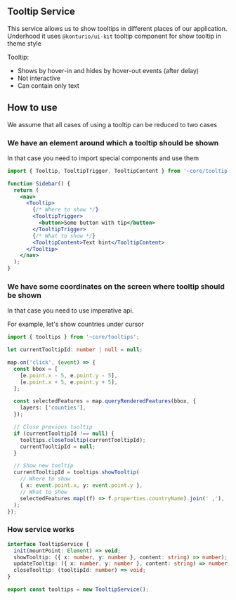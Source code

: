 ## Tooltip Service

This service allows us to show tooltips in different places of our application.
Underhood it uses `@konturio/ui-kit` tooltip component for show tooltip in theme style

Tooltip:

- Shows by hover-in and hides by hover-out events (after delay)
- Not interactive
- Can contain only text

## How to use

We assume that all cases of using a tooltip can be reduced to two cases

### We have an element around which a tooltip should be shown

In that case you need to import special components and use them

```jsx
import { Tooltip, TooltipTrigger, TooltipContent } from '~core/tooltip';

function Sidebar() {
  return (
    <nav>
      <Tooltip>
        {/* Where to show */}
        <TooltipTrigger>
          <button>Some button with tip</button>
        </TooltipTrigger>
        {/* What to show */}
        <TooltipContent>Text hint</TooltipContent>
      </Tooltip>
    </nav>
  );
}
```

### We have some coordinates on the screen where tooltip should be shown

In that case you need to use imperative api.

For example, let's show countries under cursor

```ts
import { tooltips } from '~core/tooltips';

let currentTooltipId: number | null = null;

map.on('click', (event) => {
  const bbox = [
    [e.point.x - 5, e.point.y - 5],
    [e.point.x + 5, e.point.y + 5],
  ];

  const selectedFeatures = map.queryRenderedFeatures(bbox, {
    layers: ['counties'],
  });

  // Close previous tooltip
  if (currentTooltipId !== null) {
    tooltips.closeTooltip(currentTooltipId);
    currentTooltipId = null;
  }

  // Show new tooltip
  currentTooltipId = tooltips.showTooltip(
    // Where to show
    { x: event.point.x, y: event.point.y },
    // What to show
    selectedFeatures.map((f) => f.properties.countryName).join(' ,'),
  );
});
```

### How service works

```ts
interface TooltipService {
  init(mountPoint: Element) => void;
  showTooltip: ({ x: number, y: number }, content: string) => number);
  updateTooltip: ({ x: number, y: number }, content: string) => number);
  closeTooltip: (tooltipId: number) => void;
}

export const tooltips = new TooltipService();
```
